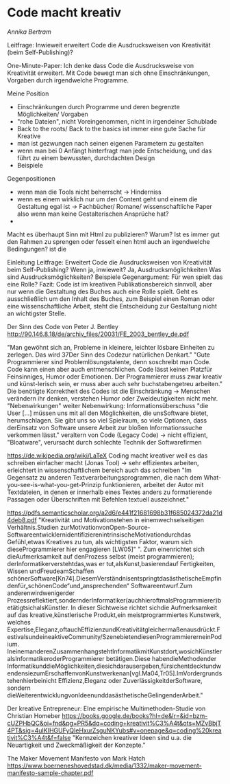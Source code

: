 
# Code macht kreativ
*Annika Bertram*

Leitfrage:
Inwieweit erweitert Code die Ausdrucksweisen von Kreativität (beim Self-Publishing)?

One-Minute-Paper:
Ich denke dass Code die Ausdrucksweise von Kreativität erweitert. Mit Code bewegt man sich ohne Einschränkungen, Vorgaben durch irgendwelche Programme.

Meine Position
- Einschränkungen durch Programme und deren begrenzte Möglichkeiten/ Vorgaben
- "rohe Dateien", nicht Voreingenommen, nicht in irgendeiner Schublade
- Back to the roots/ Back to the basics ist immer eine gute Sache für Kreative
- man ist gezwungen nach seinen eigenen Parametern zu gestalten
- wenn man bei 0 Anfängt hinterfragt man jede Entscheidung, und das führt zu einem bewussten, durchdachten Design
- Beispiele

Gegenpositionen
- wenn man die Tools nicht beherrscht -> Hinderniss
- wenn es einem wirklich nur um den Content geht und einem die Gestaltung egal ist -> Fachbücher/ Romane/ wissenschaftliche Paper also wenn man keine Gestalterischen Ansprüche hat?
- 


Macht es überhaupt Sinn mit Html zu publizieren?
Warum?
Ist es immer gut den Rahmen zu sprengen oder fesselt einen html auch an irgendwelche Bedingungen?
ist die 

Einleitung
Leitfrage: Erweitert Code die Ausdrucksweisen von Kreativität beim Self-Publishing? Wenn ja, inwieweit?
Ja, Ausdrucksmöglichkeiten
Was sind Ausdrucksmöglichkeiten?
Beispiele
Gegenargument: Für wen spielt das eine Rolle?
Fazit: Code ist im kreativen Publikationsbereich sinnvoll, aber nur wenn die Gestaltung des Buches auch eine Rolle spielt. Geht es ausschließlich um den Inhalt des Buches, zum Beispiel einen Roman oder eine wissenschaftliche Arbeit, steht die Entscheidung zur Gestaltung nicht an wichtigster Stelle.


Der Sinn des Code von Peter J. Bentley
http://90.146.8.18/de/archiv_files/20031/FE_2003_bentley_de.pdf

"Man gewöhnt sich an, Probleme in kleinere, leichter lösbare Einheiten zu zerlegen. Das wird
37Der Sinn des Codezur natürlichen Denkart."
"Gute Programmierer sind Problemlösungstalente, denn soschreibt man Code. Code kann einen aber auch entmenschlichen. Code lässt keinen Platzfür Feinsinniges, Humor oder Emotionen. Der Programmierer muss zwar kreativ und künst-lerisch sein, er muss aber auch sehr buchstabengetreu arbeiten."
Die benötigte Korrektheit des Codes ist die Einschränkung -> Menschen verändern ihr denken, verstehen Humor oder Zweideutigkeiten nicht mehr. "Nebenwirkungen" weiter Nebenwirkung: Informationsüberschuss
"die User [...] müssen uns mit all den Möglichkeiten, die unsSoftware bietet, herumschlagen. Sie gibt uns so viel Spielraum, so viele Optionen, dass derEinsatz von Software unsere Arbeit zur bloßen Informationssuche verkommen lässt."
veraltern von Code (Legacy Code) -> nicht effizient, "Bloatware", verursacht durch schlechte Technik der Softwarefirmen


https://de.wikipedia.org/wiki/LaTeX
Coding macht kreativer weil es das schreiben einfacher macht (Jonas Tool) -> sehr effizientes arbeiten, erleichtert in wissenschaftlichem bereich auch das schreiben
"Im Gegensatz zu anderen Textverarbeitungsprogrammen, die nach dem What-you-see-is-what-you-get-Prinzip funktionieren, arbeitet der Autor mit Textdateien, in denen er innerhalb eines Textes anders zu formatierende Passagen oder Überschriften mit Befehlen textuell auszeichnet."


https://pdfs.semanticscholar.org/a2d6/e441f21681698b31f685024372da21d4deb8.pdf
"Kreativität und Motivationstehen in einemwechselseitigen Verhältnis.Studien zurMotivationvonOpen-Source-SoftwareentwicklernidentifizierenintrinsischeMotivationdurchdas Gefühl,etwas Kreatives zu tun, als wichtigsten Faktor, warum sich dieseProgrammierer hier engagieren [LW05]"
". Zum einenrichtet sich dieAufmerksamkeit auf denProzess selbst (meist programmieren); derInformatikerverstehtdas,was er tut,alsKunst,basierendauf Fertigkeiten, Wissen undFreudeamSchaffen schönerSoftware[Kn74].DiesemVerständnisentspringtdasästhetischeEmpfindenfür„schönenCode“und„ansprechenden“ Softwareentwurf.Zum anderenwirdwenigerder Prozessreflektiert,sondernderInformatiker(auchhieroftmalsProgrammierer)betätigtsichalsKünstler. In dieser Sichtweise richtet sichdie Aufmerksamkeit auf das kreative,künstlerische Produkt,ein meistprogrammiertes Kunstwerk, welches Expertise,Eleganz,oftauchEffizienzundKreativitätgleichermaßenausdrückt.FestivalsundeineaktiveCommunity/SzenebietendiesenProgrammiererneinPodium.
IneinemanderenZusammenhangstehtInformatikmitKunstdort,wosichKünstleralsInformatikeroderProgrammierer betätigen.Diese habendieMethodender InformatikunddieMöglichkeiten,diesichdarausergeben,fürsichentdecktundwendensiezumErschaffenvonKunstwerkenan[vgl.Ma04,Tr05].ImVordergrundstehenhierbeinicht Effizienz,Eleganz oder ZuverlässigkeitderSoftware, sondern dieWeiterentwicklungvonIdeenunddasästhetischeGelingenderArbeit."

Der kreative Entrepreneur: EIne empirische Multimethoden-Studie von Christian Homeber
https://books.google.de/books?hl=de&lr=&id=bzm-cUZPHbQC&oi=fnd&pg=PR5&dq=coding+kreativit%C3%A4t&ots=MZvBbjT4PT&sig=4uIKIHGUFyQIeHxurZsguNKYubs#v=onepage&q=coding%20kreativit%C3%A4t&f=false
"Kennzeichen kreativer Ideen sind u.a. die Neuartigkeit und Zweckmäßigkeit der Konzepte."

The Maker Movement Manifesto von Mark Hatch
https://www.boerneneshovedstad.dk/media/1332/maker-movement-manifesto-sample-chapter.pdf

